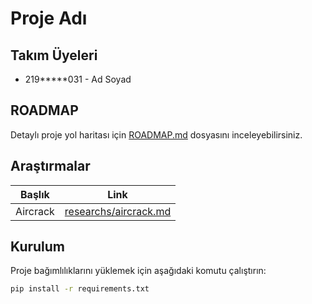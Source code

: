 # Proje Adı

## Takım Üyeleri

- 219*****031 - Ad Soyad

## ROADMAP

Detaylı proje yol haritası için [ROADMAP.md](ROADMAP.md) dosyasını inceleyebilirsiniz.

## Araştırmalar

| Başlık       | Link                          |
|--------------|-------------------------------|
| Aircrack     | [researchs/aircrack.md](researchs/aircrack.md) |

## Kurulum

Proje bağımlılıklarını yüklemek için aşağıdaki komutu çalıştırın:

```bash
pip install -r requirements.txt
```
